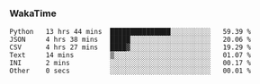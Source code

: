 ### WakaTime
<!--START_SECTION:waka-->

```text
Python   13 hrs 44 mins  ███████████████░░░░░░░░░░   59.39 %
JSON     4 hrs 38 mins   █████░░░░░░░░░░░░░░░░░░░░   20.06 %
CSV      4 hrs 27 mins   ████▓░░░░░░░░░░░░░░░░░░░░   19.29 %
Text     14 mins         ▒░░░░░░░░░░░░░░░░░░░░░░░░   01.07 %
INI      2 mins          ░░░░░░░░░░░░░░░░░░░░░░░░░   00.17 %
Other    0 secs          ░░░░░░░░░░░░░░░░░░░░░░░░░   00.01 %
```

<!--END_SECTION:waka-->
